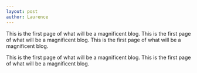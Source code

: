 ```yaml
---
layout: post
author: Laurence
---
```

This is the first page of what will be a magnificent blog. This is the first page of what will be a magnificent blog. This is the first page of what will be a magnificent blog.

This is the first page of what will be a magnificent blog. This is the first page of what will be a magnificent blog.
